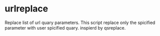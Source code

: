 # urlreplace
Replace list of url quary parameters. This script replace only the spicified parameter with user spicified quary.
inspierd by qsreplace.
